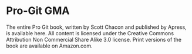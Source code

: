 Pro-Git GMA
===========

The entire Pro Git book, written by Scott Chacon and published by Apress, is available here. All content is licensed under the Creative Commons Attribution Non Commercial Share Alike 3.0 license. Print versions of the book are available on Amazon.com.
